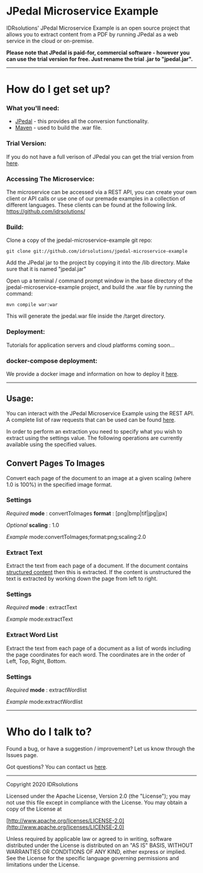 # JPedal Microservice Example #

IDRsolutions' JPedal Microservice Example is an open source project that allows you to extract content from a PDF by running JPedal as a web service in the cloud or on-premise.

**Please note that JPedal is paid-for, commercial software - however you can use the trial version for free. Just rename the trial .jar to "jpedal.jar".**

-----

# How do I get set up? #

### What you'll need: ###

* [JPedal](https://www.idrsolutions.com/jpedal/download) - this provides all the conversion functionality.
* [Maven](https://maven.apache.org/download.cgi) - used to build the .war file.

### Trial Version: ###

If you do not have a full verison of JPedal you can get the trial version from [here](https://www.idrsolutions.com/jpedal/trial-download/).

### Accessing The Microservice: ###

The microservice can be accessed via a REST API, you can create your own client or API calls or use one of our premade examples in a collection of different languages.
These clients can be found at the following link.
https://github.com/idrsolutions/

### Build: ###

Clone a copy of the jpedal-microservice-example git repo:

```
git clone git://github.com/idrsolutions/jpedal-microservice-example
```

Add the JPedal jar to the project by copying it into the /lib directory. Make sure that it is named "jpedal.jar"

Open up a terminal / command prompt window in the base directory of the jpedal-microservice-example project, and build the .war file by running the command:
```
mvn compile war:war
```

This will generate the jpedal.war file inside the /target directory.

### Deployment: ###

Tutorials for application servers and cloud platforms coming soon...

### docker-compose deployment: ###

We provide a docker image and information on how to deploy it [here](https://github.com/idrsolutions/jpedal-docker).


-----

## Usage: ##

You can interact with the JPedal Microservice Example using the REST API.
A complete list of raw requests that can be used can be found [here](/API.md).

In order to perform an extraction you need to specify what you wish to extract using the settings value.
The following operations are currently available using the specified values.

## Convert Pages To Images ##
Convert each page of the document to an image at a given scaling (where 1.0 is 100%) in the specified image format.
### Settings ###
*Required*
**mode** : convertToImages
**format** : [png|bmp|tif|jpg|jpx]

*Optional*
**scaling** : 1.0

*Example*
mode:convertToImages;format:png;scaling:2.0

### Extract Text ###
Extract the text from each page of a document. If the document contains [structured content](https://support.idrsolutions.com/hc/en-us/articles/360030091571) then this is extracted. If the content is unstructured the text is extracted by working down the page from left to right.
### Settings ###
*Required*
**mode** : extractText

*Example*
mode:extractText

### Extract Word List ###
Extract the text from each page of a document as a list of words including the page coordinates for each word. The coordinates are in the order of Left, Top, Right, Bottom.
### Settings ###
*Required*
**mode** : extractWordlist

*Example*
mode:extractWordlist

-----

# Who do I talk to? #

Found a bug, or have a suggestion / improvement? Let us know through the Issues page.

Got questions? You can contact us [here](https://idrsolutions.zendesk.com/hc/en-us/requests/new).

-----

Copyright 2020 IDRsolutions

Licensed under the Apache License, Version 2.0 (the "License");
you may not use this file except in compliance with the License.
You may obtain a copy of the License at

[http://www.apache.org/licenses/LICENSE-2.0](http://www.apache.org/licenses/LICENSE-2.0)

Unless required by applicable law or agreed to in writing, software
distributed under the License is distributed on an "AS IS" BASIS,
WITHOUT WARRANTIES OR CONDITIONS OF ANY KIND, either express or implied.
See the License for the specific language governing permissions and
limitations under the License.
